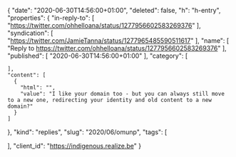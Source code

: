 {
  "date": "2020-06-30T14:56:00+01:00",
  "deleted": false,
  "h": "h-entry",
  "properties": {
    "in-reply-to": [
      "https://twitter.com/ohhelloana/status/1277956602583269376"
    ],
    "syndication": [
      "https://twitter.com/JamieTanna/status/1277965485590511617"
    ],
    "name": [
      "Reply to https://twitter.com/ohhelloana/status/1277956602583269376"
    ],
    "published": [
      "2020-06-30T14:56:00+01:00"
    ],
    "category": [

    ],
    "content": [
      {
        "html": "",
        "value": "I like your domain too - but you can always still move to a new one, redirecting your identity and old content to a new domain?"
      }
    ]
  },
  "kind": "replies",
  "slug": "2020/06/omunp",
  "tags": [

  ],
  "client_id": "https://indigenous.realize.be"
}
